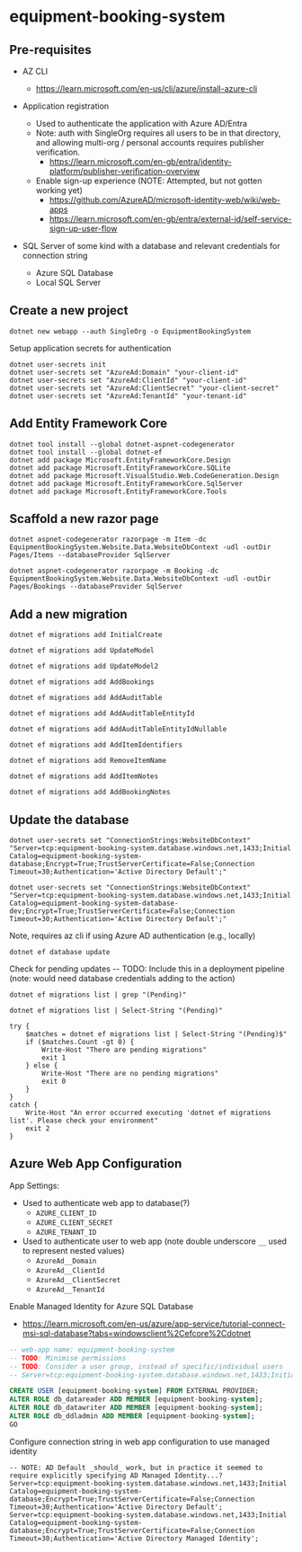 # equipment-booking-system

## Pre-requisites

- AZ CLI
    - https://learn.microsoft.com/en-us/cli/azure/install-azure-cli

- Application registration
    - Used to authenticate the application with Azure AD/Entra
    - Note: auth with SingleOrg requires all users to be in that directory,
      and allowing multi-org / personal accounts requires publisher verification.
        - https://learn.microsoft.com/en-gb/entra/identity-platform/publisher-verification-overview
    - Enable sign-up experience (NOTE: Attempted, but not gotten working yet)
        - https://github.com/AzureAD/microsoft-identity-web/wiki/web-apps
        - https://learn.microsoft.com/en-gb/entra/external-id/self-service-sign-up-user-flow

- SQL Server of some kind with a database and relevant credentials for connection string
    - Azure SQL Database
    - Local SQL Server

## Create a new project

```shell
dotnet new webapp --auth SingleOrg -o EquipmentBookingSystem
```

Setup application secrets for authentication

```shell
dotnet user-secrets init
dotnet user-secrets set "AzureAd:Domain" "your-client-id"
dotnet user-secrets set "AzureAd:ClientId" "your-client-id"
dotnet user-secrets set "AzureAd:ClientSecret" "your-client-secret"
dotnet user-secrets set "AzureAd:TenantId" "your-tenant-id"
```

## Add Entity Framework Core

```shell
dotnet tool install --global dotnet-aspnet-codegenerator
dotnet tool install --global dotnet-ef
dotnet add package Microsoft.EntityFrameworkCore.Design
dotnet add package Microsoft.EntityFrameworkCore.SQLite
dotnet add package Microsoft.VisualStudio.Web.CodeGeneration.Design
dotnet add package Microsoft.EntityFrameworkCore.SqlServer
dotnet add package Microsoft.EntityFrameworkCore.Tools
```

## Scaffold a new razor page

```shell
dotnet aspnet-codegenerator razorpage -m Item -dc EquipmentBookingSystem.Website.Data.WebsiteDbContext -udl -outDir Pages/Items --databaseProvider SqlServer
```

```shell
dotnet aspnet-codegenerator razorpage -m Booking -dc EquipmentBookingSystem.Website.Data.WebsiteDbContext -udl -outDir Pages/Bookings --databaseProvider SqlServer
```

## Add a new migration

```shell
dotnet ef migrations add InitialCreate
```
```shell
dotnet ef migrations add UpdateModel
```
```shell
dotnet ef migrations add UpdateModel2
```
```shell
dotnet ef migrations add AddBookings
```
```shell
dotnet ef migrations add AddAuditTable
```
```shell
dotnet ef migrations add AddAuditTableEntityId
```
```shell
dotnet ef migrations add AddAuditTableEntityIdNullable
```
```shell
dotnet ef migrations add AddItemIdentifiers
```
```shell
dotnet ef migrations add RemoveItemName
```
```shell
dotnet ef migrations add AddItemNotes
```
```shell
dotnet ef migrations add AddBookingNotes
```

## Update the database

```shell
dotnet user-secrets set "ConnectionStrings:WebsiteDbContext" "Server=tcp:equipment-booking-system.database.windows.net,1433;Initial Catalog=equipment-booking-system-database;Encrypt=True;TrustServerCertificate=False;Connection Timeout=30;Authentication='Active Directory Default';"
```
```shell
dotnet user-secrets set "ConnectionStrings:WebsiteDbContext" "Server=tcp:equipment-booking-system.database.windows.net,1433;Initial Catalog=equipment-booking-system-database-dev;Encrypt=True;TrustServerCertificate=False;Connection Timeout=30;Authentication='Active Directory Default';"
```

Note, requires az cli if using Azure AD authentication (e.g., locally)

```shell
dotnet ef database update
```

Check for pending updates -- TODO: Include this in a deployment pipeline (note: would need database credentials adding to the action)
    
```shell
dotnet ef migrations list | grep "(Pending)"
```

```shell
dotnet ef migrations list | Select-String "(Pending)"
```

```shell
try {
    $matches = dotnet ef migrations list | Select-String "(Pending)$"
    if ($matches.Count -gt 0) {
        Write-Host "There are pending migrations"
        exit 1
    } else {
        Write-Host "There are no pending migrations"
        exit 0
    }
}
catch {
    Write-Host "An error occurred executing 'dotnet ef migrations list'. Please check your environment"
    exit 2
}
```



## Azure Web App Configuration

App Settings:
- Used to authenticate web app to database(?)
  - `AZURE_CLIENT_ID`
  - `AZURE_CLIENT_SECRET`
  - `AZURE_TENANT_ID`
- Used to authenticate user to web app (note double underscore `__` used to represent nested values)
  - `AzureAd__Domain`
  - `AzureAd__ClientId`
  - `AzureAd__ClientSecret`
  - `AzureAd__TenantId`


Enable Managed Identity for Azure SQL Database

- https://learn.microsoft.com/en-us/azure/app-service/tutorial-connect-msi-sql-database?tabs=windowsclient%2Cefcore%2Cdotnet

```sql
-- web-app name: equipment-booking-system
-- TODO: Minimise permissions
-- TODO: Consider a user group, instead of specific/individual users
-- Server=tcp:equipment-booking-system.database.windows.net,1433;Initial Catalog=equipment-booking-system-database;Encrypt=True;TrustServerCertificate=False;Connection Timeout=30;Authentication='Active Directory Default';

CREATE USER [equipment-booking-system] FROM EXTERNAL PROVIDER;
ALTER ROLE db_datareader ADD MEMBER [equipment-booking-system];
ALTER ROLE db_datawriter ADD MEMBER [equipment-booking-system];
ALTER ROLE db_ddladmin ADD MEMBER [equipment-booking-system];
GO
```

Configure connection string in web app configuration to use managed identity

```
-- NOTE: AD Default _should_ work, but in practice it seemed to require explicitly specifying AD Managed Identity...?
Server=tcp:equipment-booking-system.database.windows.net,1433;Initial Catalog=equipment-booking-system-database;Encrypt=True;TrustServerCertificate=False;Connection Timeout=30;Authentication='Active Directory Default';
Server=tcp:equipment-booking-system.database.windows.net,1433;Initial Catalog=equipment-booking-system-database;Encrypt=True;TrustServerCertificate=False;Connection Timeout=30;Authentication='Active Directory Managed Identity';
```

